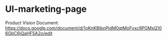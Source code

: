 # UI-marketing-page

Product Vision Document: https://docs.google.com/document/d/1oKnKBjbnPjdM0qtMoFvxc9PGMsQ106GbC6jQaHF5A2o/edit
